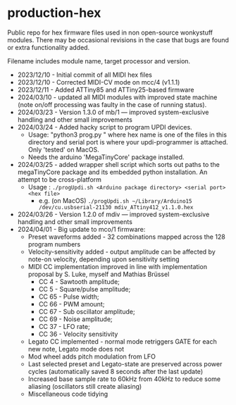 # production-hex

Public repo for hex firmware files used in non open-source wonkystuff modules. There may be occasional revisions in the case that bugs are found or extra functionality added.

Filename includes module name, target processor and version.

- 2023/12/10 - Initial commit of all MIDI hex files
- 2023/12/10 - Corrected MIDI-CV mode on mcc/4 (v1.1.1)
- 2023/12/11 - Added ATTiny85 and ATTiny25-based firmware
- 2024/03/10 - updated all MIDI modules with improved state machine (note on/off processing was faulty in the case of running status).
- 2024/03/23 - Version 1.3.0 of mb/1 — improved system-exclusive handling and other small improvements
- 2024/03/24 - Added hacky script to program UPDI devices.
  - Usage: "python3 prog.py <hex-name> <serial-port>" where hex name is one of the files in this directory and serial port is where your updi-programmer is attached. Only 'tested' on MacOS.
  - Needs the arduino 'MegaTinyCore' package installed.
- 2024/03/25 - added wrapper shell script which sorts out paths to the megaTinyCore package and its embedded python installation. An attempt to be cross-platform
  - Usage : `./progUpdi.sh <Arduino package directory> <serial port> <hex file>`
    - e.g. (on MacOS) `./progUpdi.sh ~/Library/Arduino15 /dev/cu.usbserial-21130 mdiv_ATtiny412_v1.1.0.hex`
- 2024/03/26 - Version 1.2.0 of mdiv — improved system-exclusive handling and other small improvements
- 2024/04/01 - Big update to mco/1 firmware:
  - Preset waveforms added - 32 combinations mapped across the 128 program numbers
  - Velocity-sensitivity added - output amplitude can be affected by note-on velocity, depending upon sensitivity setting
  - MIDI CC implementation improved in line with implementation proposal by S. Luke, myself and Mathias Brüssel
    - CC 4  - Sawtooth amplitude;
    - CC 5  - Square/pulse amplitude;
    - CC 65 - Pulse width;
    - CC 66 - PWM amount;
    - CC 67 - Sub oscillator amplitude;
    - CC 69 - Noise amplitude;
    - CC 37 - LFO rate;
    - CC 36 - Velocity sensitivity
  - Legato CC implemented - normal mode retriggers GATE for each new note, Legato mode does not
  - Mod wheel adds pitch modulation from LFO
  - Last selected preset and Legato-state are preserved across power cycles (automatically saved 8 seconds after the last update)
  - Increased base sample rate to 60kHz from 40kHz to reduce some aliasing (oscillators still create aliasing)
  - Miscellaneous code tidying